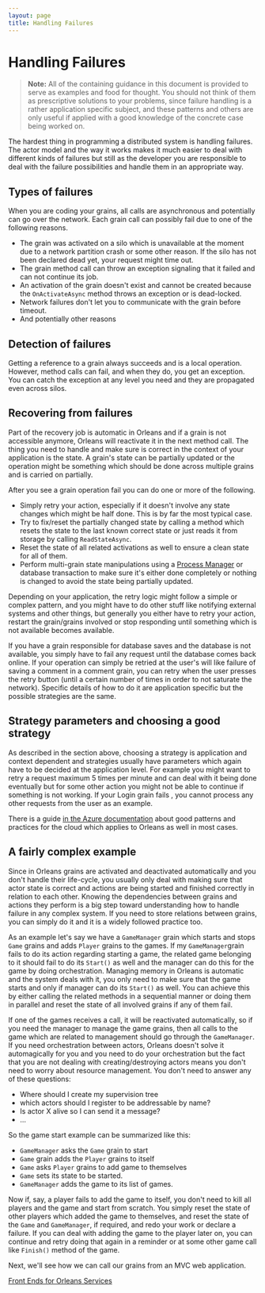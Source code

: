 ```yaml
---
layout: page
title: Handling Failures
---
```


# Handling Failures

> **Note:** All of the containing guidance in this document is provided to serve as examples and food for thought.
You should not think of them as prescriptive solutions to your problems, since failure handling is a rather application specific subject, and these patterns and others are only useful if applied with a good knowledge of the concrete case being worked on.

The hardest thing in programming a distributed system is handling failures.
The actor model and the way it works makes it much easier to deal with different kinds of failures but still as the developer you are responsible to deal with the failure possibilities and handle them in an appropriate way.

## Types of failures

When you are coding your grains, all calls are asynchronous and potentially can go over the network.
Each grain call can possibly fail due to one of the following reasons.

- The grain was activated on a silo which is unavailable at the moment due to a network partition crash or some other reason. If the silo has not been declared dead yet, your request might time out.
- The grain method call can throw an exception signaling that it failed and can not continue its job.
- An activation of the grain doesn't exist and cannot be created because the `OnActivateAsync` method throws an exception or is dead-locked.
- Network failures don't let you to communicate with the grain before timeout.
- And potentially other reasons

## Detection of failures

Getting a reference to a grain always succeeds and is a local operation. However, method calls can fail, and when they do, you get an exception.
You can catch the exception at any level you need and they are propagated even across silos.

## Recovering from failures

Part of the recovery job is automatic in Orleans and if a grain is not accessible anymore, Orleans will reactivate it in the next method call.
The thing you need to handle and make sure is correct in the context of your application is the state.
A grain's state can be partially updated or the operation might be something which should be done across multiple grains and is carried on partially.

After you see a grain operation fail you can do one or more of the following.

- Simply retry your action, especially if it doesn't involve any state changes which might be half done.
This is by far the most typical case.
- Try to fix/reset the partially changed state by calling a method which resets the state to the last known correct state or just reads it from storage by calling `ReadStateAsync`.
- Reset the state of all related activations as well to ensure a clean state for all of them.
- Perform multi-grain state manipulations using a [Process Manager](https://msdn.microsoft.com/en-us/library/jj591569.aspx) or database transaction to make sure it's either done completely or nothing is changed to avoid the state being partially updated.

Depending on your application, the retry logic might follow a simple or complex pattern, and you might have to do other stuff like notifying external systems and other things, but generally you either have to retry your action, restart the grain/grains involved or stop responding until something which is not available becomes available.

If you have a grain responsible for database saves and the database is not available, you simply have to fail any request until the database comes back online.
If your operation can simply be retried at the user's will like failure of saving a comment in a comment grain, you can retry when the user presses the retry button (until a certain number of times in order to not saturate the network).
Specific details of how to do it are application specific but the possible strategies are the same.

## Strategy parameters and choosing a good strategy

As described in the section above, choosing a strategy is application and context dependent and strategies usually have parameters which again have to be decided at the application level.
For example you might want to retry a request maximum 5 times per minute and can deal with it being done eventually but for some other action you might not be able to continue if something is not working.
If your Login grain fails , you cannot process any other requests from the user as an example.

There is a guide [in the Azure documentation](https://docs.microsoft.com/en-us/azure/architecture/patterns/) about good patterns and practices for the cloud which applies to Orleans as well in most cases.

## A fairly complex example

Since in Orleans grains are activated and deactivated automatically and you don't handle their life-cycle, you usually only deal with making sure that actor state is correct and actions are being started and finished correctly in relation to each other.
Knowing the dependencies between grains and actions they perform is a big step toward understanding how to handle failure in any complex system. If you need to store relations between grains, you can simply do it and it is a widely followed practice too.

As an example let's say we have a `GameManager` grain which starts and stops `Game` grains and adds `Player` grains to the games.
If my `GameManager`grain fails to do its action regarding starting a game, the related game belonging to it should fail to do its `Start()` as well and the manager can do this for the game by doing orchestration.
Managing memory in Orleans is automatic and the system deals with it, you only need to make sure that the game starts and only if manager can do its `Start()` as well.
You can achieve this by either calling the related methods in a sequential manner or doing them in parallel and reset the state of all involved grains if any of them fail.

If one of the games receives a call, it will be reactivated automatically, so if you need the manager to manage the game grains, then all calls to the game which are related to management should go through the `GameManager`.
If you need orchestration between actors, Orleans doesn't solve it automagically for you and you need to do your orchestration but the fact that you are not dealing with creating/destroying actors means you don't need to worry about resource management.
You don't need to answer any of these questions:

- Where should I create my supervision tree
- which actors should I register to be addressable by name?
- Is actor X alive so I can send it a message?
- ...

So the game start example can be summarized like this:

- `GameManager` asks the `Game` grain to start
- `Game` grain adds the `Player` grains to itself
- `Game` asks `Player` grains to add game to themselves
- `Game` sets its state to be started.
- `GameManager` adds the game to its list of games.

Now if, say, a player fails to add the game to itself, you don't need to kill all players and the game and start from scratch.
You simply reset the state of other players which added the game to themselves, and reset the state of the `Game` and `GameManager`, if required, and redo your work or declare a failure.
If you can deal with adding the game to the player later on, you can continue and retry doing that again in a reminder or at some other game call like `Finish()` method of the game.

Next, we'll see how we can call our grains from an MVC web application.

[Front Ends for Orleans Services](Front-Ends-for-Orleans-Services.md)
